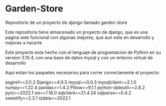 # Garden-Store
Repositorio de un proyecto de django llamado garden store

Este repositoria tiene almacenado un proyecto de django, que es una pagina web funcional con algunas mejores, que aun esta en desarrollo y mejoras a hacerle

Este proyecto esta hecho con el lenguaje de programacion de Python en su version 3.10.4, con una base de datos mysql y con un entorno virtual de desarrollo

Aqui estan los paquetes necesarios para correr correctamente el proyecto:

asgiref==3.5.2
Django==4.0.5
mysql==0.0.3
mysqlclient==2.1.0
numpy==1.22.4
pandas==1.4.2
Pillow==9.1.1
python-dateutil==2.8.2
pytz==2022.1
six==1.16.0
sqlclient==21.4.24
sqlparse==0.4.2
sweetify==2.3.1
tzdata==2022.1
